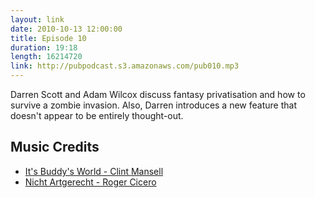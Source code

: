 ```yaml
---
layout: link
date: 2010-10-13 12:00:00
title: Episode 10
duration: 19:18
length: 16214720
link: http://pubpodcast.s3.amazonaws.com/pub010.mp3
---
```


Darren Scott and Adam Wilcox discuss fantasy privatisation and how to survive a zombie invasion. Also, Darren introduces a new feature that doesn't appear to be entirely thought-out.

## Music Credits

- [It's Buddy's World - Clint Mansell](http://itunes.apple.com/gb/album/smokin-aces-its-buddys-world/id258019229?i=258019519)
- [Nicht Artgerecht - Roger Cicero](http://itunes.apple.com/gb/album/nicht-artgerecht/id332428584?i=332428660)